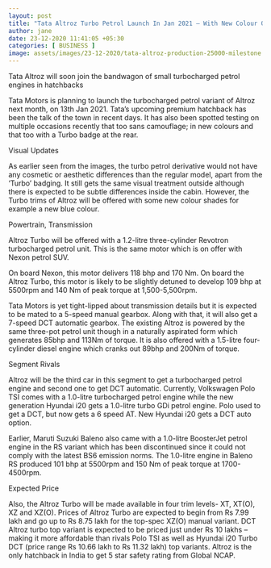 ```yaml
---
layout: post
title: "Tata Altroz Turbo Petrol Launch In Jan 2021 – With New Colour Option"
author: jane 
date: 23-12-2020 11:41:05 +05:30 
categories: [ BUSINESS ] 
image: assets/images/23-12-2020/tata-altroz-production-25000-milestone.jpg
---
```

Tata Altroz will soon join the bandwagon of small turbocharged petrol engines in hatchbacks

Tata Motors is planning to launch the turbocharged petrol variant of Altroz next month, on 13th Jan 2021. Tata’s upcoming premium hatchback has been the talk of the town in recent days. It has also been spotted testing on multiple occasions recently that too sans camouflage; in new colours and that too with a Turbo badge at the rear.

Visual Updates

As earlier seen from the images, the turbo petrol derivative would not have any cosmetic or aesthetic differences than the regular model, apart from the ‘Turbo’ badging. It still gets the same visual treatment outside although there is expected to be subtle differences inside the cabin. However, the Turbo trims of Altroz will be offered with some new colour shades for example a new blue colour.

Powertrain, Transmission

Altroz Turbo will be offered with a 1.2-litre three-cylinder Revotron turbocharged petrol unit. This is the same motor which is on offer with Nexon petrol SUV.

On board Nexon, this motor delivers 118 bhp and 170 Nm. On board the Altroz Turbo, this motor is likely to be slightly detuned to develop 109 bhp at 5500rpm and 140 Nm of peak torque at 1,500-5,500rpm.

Tata Motors is yet tight-lipped about transmission details but it is expected to be mated to a 5-speed manual gearbox. Along with that, it will also get a 7-speed DCT automatic gearbox. The existing Altroz is powered by the same three-pot petrol unit though in a naturally aspirated form which generates 85bhp and 113Nm of torque. It is also offered with a 1.5-litre four-cylinder diesel engine which cranks out 89bhp and 200Nm of torque.

Segment Rivals

Altroz will be the third car in this segment to get a turbocharged petrol engine and second one to get DCT automatic. Currently, Volkswagen Polo TSI comes with a 1.0-litre turbocharged petrol engine while the new generation Hyundai i20 gets a 1.0-litre turbo GDi petrol engine. Polo used to get a DCT, but now gets a 6 speed AT. New Hyundai i20 gets a DCT auto option.

Earlier, Maruti Suzuki Baleno also came with a 1.0-litre BoosterJet petrol engine in the RS variant which has been discontinued since it could not comply with the latest BS6 emission norms. The 1.0-litre engine in Baleno RS produced 101 bhp at 5500rpm and 150 Nm of peak torque at 1700-4500rpm.

Expected Price

Also, the Altroz Turbo will be made available in four trim levels- XT, XT(O), XZ and XZ(O). Prices of Altroz Turbo are expected to begin from Rs 7.99 lakh and go up to Rs 8.75 lakh for the top-spec XZ(O) manual variant. DCT Altroz turbo top variant is expected to be priced just under Rs 10 lakhs – making it more affordable than rivals Polo TSI as well as Hyundai i20 Turbo DCT (price range Rs 10.66 lakh to Rs 11.32 lakh) top variants. Altroz is the only hatchback in India to get 5 star safety rating from Global NCAP.